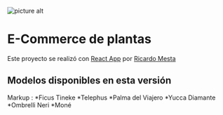 ![picture alt](https://res.cloudinary.com/djwfnuabs/image/upload/v1677175484/LogoPlantasName_white-01_lnkqcr.png "Logo TerraVerde")

# E-Commerce de plantas

Este proyecto se realizó con [React App](https://github.com/facebook/create-react-app) por [Ricardo Mesta](https://github.com/rmestae/ProyectoFinal-MestaEsparza/tree/MestaEsparza-Final)

## Modelos disponibles en esta versión

Markup : *Ficus Tineke 
        *Telephus
        *Palma del Viajero
        *Yucca Diamante
        *Ombrelli Neri
        *Moné

